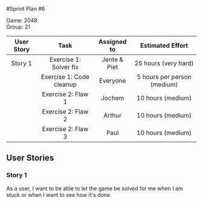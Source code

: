 #Sprint Plan #6

Game: 2048  
Group: 21

| User Story | Task 			       | Assigned to | Estimated Effort             |
|:----------:|:-----------------------:|:-----------:|:----------------------------:|
| Story 1    | Exercise 1: Solver fix  | Jente & Piet| 25 hours (very hard)         |
|            | Exercise 1: Code cleanup| Everyone    | 5 hours per person (medium)  |
|            | Exercise 2: Flaw 1      | Jochem      | 10 hours (medium)            |
|            | Exercise 2: Flaw 2      | Arthur      | 10 hours (medium)            |
|            | Exercise 2: Flaw 3      | Paul        | 10 hours (medium)            |

## User Stories

### Story 1
As a user, I want to be able to let the game be solved for me when I am stuck or when I want to see how it's done.
